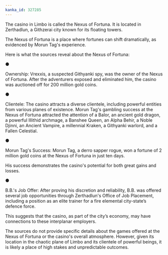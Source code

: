 ```yaml
---
kanka_id: 327285
---
```


The casino in Limbo is called the Nexus of Fortuna. It is located in Zerthadlun, a Githzerai city known for its floating towers.

 The Nexus of Fortuna is a place where fortunes can shift dramatically, as evidenced by Morun Tag's experience.

Here is what the sources reveal about the Nexus of Fortuna:

●

Ownership: Vrexxis, a suspected Githyanki spy, was the owner of the Nexus of Fortuna. After the adventurers exposed and eliminated him, the casino was auctioned off for 200 million gold coins.

●

Clientele: The casino attracts a diverse clientele, including powerful entities from various planes of existence. Morun Tag's gambling success at the Nexus of Fortuna attracted the attention of a Balor, an ancient gold dragon, a powerful Illithid archmage, a Banshee Queen, an Alpha Behir, a Noble Djinni, an Ancient Vampire, a millennial Kraken, a Githyanki warlord, and a Fallen Celestial.

●

Morun Tag's Success: Morun Tag, a derro sapper rogue, won a fortune of 2 million gold coins at the Nexus of Fortuna in just ten days.

His success demonstrates the casino's potential for both great gains and losses.

●

B.B.'s Job Offer: After proving his discretion and reliability, B.B. was offered several job opportunities through Zerthadlun's Office of Job Placement, including a position as an elite trainer for a fire elemental city-state’s defence force.

This suggests that the casino, as part of the city’s economy, may have connections to these interplanar employers.

The sources do not provide specific details about the games offered at the Nexus of Fortuna or the casino's overall atmosphere. However, given its location in the chaotic plane of Limbo and its clientele of powerful beings, it is likely a place of high stakes and unpredictable outcomes.